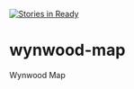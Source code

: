 [![Stories in Ready](https://badge.waffle.io/Code-for-Miami/wynwood-map.svg?label=ready&title=Ready)](http://waffle.io/Code-for-Miami/wynwood-map)

# wynwood-map
Wynwood Map
